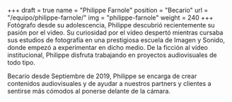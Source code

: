 +++
draft		= true
name		= "Philippe Farnole"
position 	= "Becario"
url			= "/equipo/philippe-farnole/"
img			= "philippe-farnole"
weight		= 240
+++
Fotógrafo desde su adolescencia, Philippe descubrió recientemente su pasión por el video. Su curiosidad por el vídeo despertó mientras cursaba sus estudios de fotografía en una prestigiosa escuela de Imagen y Sonido, donde empezó a experimentar en dicho medio. De la ficción al video institucional, Philippe disfruta trabajando en proyectos audiovisuales de todo tipo.

Becario desde Septiembre de 2019, Philippe se encarga de crear contenidos audiovisuales y de ayudar a nuestros partners y clientes a sentirse más cómodos al ponerse delante de la cámara.
